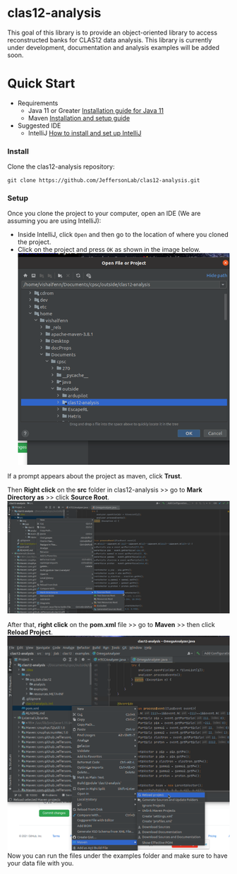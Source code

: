 # clas12-analysis
This goal of this library is to provide an object-oriented library to access reconstructed banks for CLAS12 data analysis.
This library is currently under development, documentation and analysis examples will be added soon.

<!-- # Requirements 
* Java 11 [Installation guide](https://docs.oracle.com/en/java/javase/11/install/index.html)
* Maven [Install guide](https://maven.apache.org/users/index.html) -->

# Quick Start
* Requirements 
  * Java 11 or Greater [Installation guide for Java 11](https://docs.oracle.com/en/java/javase/11/install/index.html)
  * Maven [Installation and setup guide](https://maven.apache.org/users/index.html)
* Suggested IDE
  * IntelliJ [How to install and set up IntelliJ](https://www.jetbrains.com/help/idea/installation-guide.html)
  
### Install

Clone the clas12-analysis repository:

    git clone https://github.com/JeffersonLab/clas12-analysis.git

### Setup
    
Once you clone the project to your computer, open an IDE (We are assuming you are using IntelliJ):
* Inside IntelliJ, click `Open` and then go to the location of where you cloned the project.
* Click on the project and press `OK` as shown in the image below.
![Open](image_folder/Open.png)

If a prompt appears about the project as maven, click **Trust**.

Then **Right click** on the **src** folder in clas12-analysis >> go to **Mark Directory as** >> click **Source Root**.
![SourceRoot](image_folder/SourceRoot.png)

After that, **right click** on the **pom.xml** file >> go to **Maven** >> then click **Reload Project**.
![pomReload](image_folder/pomReload.png)
Now you can run the files under the examples folder and make sure to have your data file with you.
